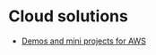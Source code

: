 # Cloud solutions

- [Demos and mini projects for AWS](https://github.com/acantril/learn-cantrill-io-labs)
